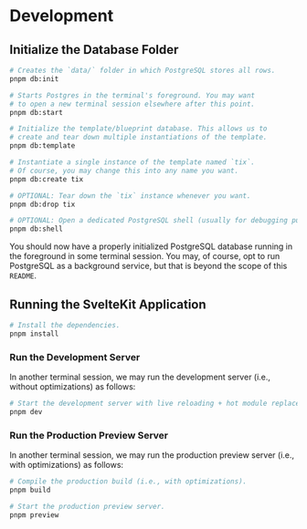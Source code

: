 # Development

## Initialize the Database Folder

```bash
# Creates the `data/` folder in which PostgreSQL stores all rows.
pnpm db:init

# Starts Postgres in the terminal's foreground. You may want
# to open a new terminal session elsewhere after this point.
pnpm db:start
```

```bash
# Initialize the template/blueprint database. This allows us to
# create and tear down multiple instantiations of the template.
pnpm db:template

# Instantiate a single instance of the template named `tix`.
# Of course, you may change this into any name you want.
pnpm db:create tix

# OPTIONAL: Tear down the `tix` instance whenever you want.
pnpm db:drop tix

# OPTIONAL: Open a dedicated PostgreSQL shell (usually for debugging purposes).
pnpm db:shell
```

You should now have a properly initialized PostgreSQL database running in the foreground in some terminal session. You may, of course, opt to run PostgreSQL as a background service, but that is beyond the scope of this `README`.

## Running the SvelteKit Application

```bash
# Install the dependencies.
pnpm install
```

### Run the Development Server

In another terminal session, we may run the development server (i.e., without optimizations) as follows:

```bash
# Start the development server with live reloading + hot module replacement.
pnpm dev
```

### Run the Production Preview Server

In another terminal session, we may run the production preview server (i.e., with optimizations) as follows:

```bash
# Compile the production build (i.e., with optimizations).
pnpm build

# Start the production preview server.
pnpm preview
```
